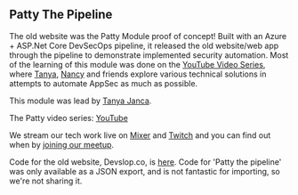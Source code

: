 ## Patty The Pipeline 

The old website was the Patty Module proof of concept! Built with an Azure + ASP.Net Core DevSecOps pipeline, it released the old website/web app through the pipeline to demonstrate implemented security automation. Most of the learning of this module was done on the [YouTube Video Series](https://www.youtube.com/channel/UCyxbNw11fMUgoR3XpVYVPIQ), where [Tanya](https://aka.ms/SheHacksPurpleBlog), [Nancy](team.md) and friends explore various technical solutions in attempts to automate AppSec as much as possible.

This module was lead by [Tanya Janca](https://aka.ms/SheHacksPurpleBlog).

The Patty video series: [YouTube](https://aka.ms/DevSlopShow)

We stream our tech work live on [Mixer](https://aka.ms/DevSlop-Mixer) and [Twitch](https://aka.ms/DevSlopTwitch) and you can find out when by [joining our meetup](https://www.meetup.com/OWASP-DevSlop-Project/).  

Code for the old website, Devslop.co, is [here](https://github.com/DevSlop/DevSlop.co).
Code for 'Patty the pipeline' was only available as a JSON export, and is not fantastic for importing, so we're not sharing it.

